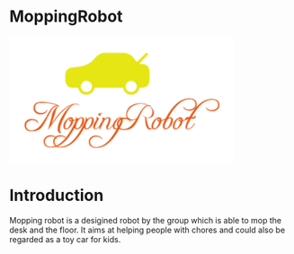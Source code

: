 # MoppingRobot
![image1](https://raw.githubusercontent.com/tongpozhang/MoppingRobot/master/image/logo1.PNG)
# Introduction
Mopping robot is a desigined robot by the group which is able to mop the desk and the floor. It aims at helping people with chores and could also be regarded as a toy car for kids.
